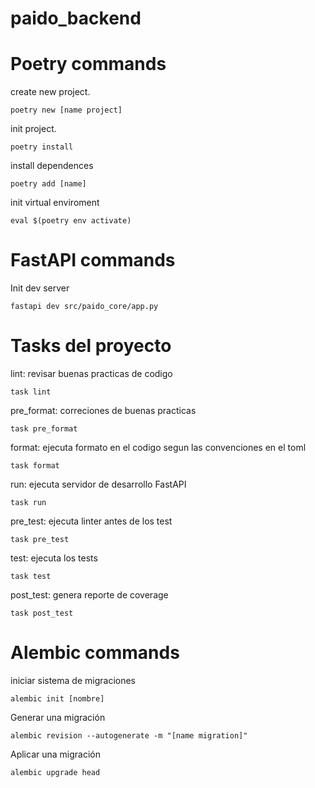 # paido_backend


# Poetry commands

create new project.

`poetry new [name project]`


init project.

`poetry install`

install dependences

`poetry add [name]`

init virtual enviroment

`eval $(poetry env activate)`


# FastAPI commands

Init dev server

`fastapi dev src/paido_core/app.py`


# Tasks del proyecto

lint: revisar buenas practicas de codigo

`task lint`

pre_format: correciones de buenas practicas

`task pre_format`

format: ejecuta formato en el codigo segun las convenciones en el toml

`task format`

run: ejecuta servidor de desarrollo FastAPI

`task run`

pre_test: ejecuta linter antes de los test

`task pre_test`

test: ejecuta los tests

`task test`

post_test: genera reporte de coverage

`task post_test`


# Alembic commands

iniciar sistema de migraciones

`alembic init [nombre]`

Generar una migración

`alembic revision --autogenerate -m "[name migration]"`

Aplicar una migración

`alembic upgrade head`